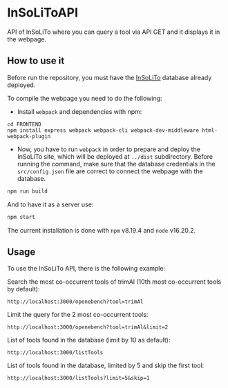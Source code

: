 # InSoLiToAPI
API of InSoLiTo where you can query a tool via API GET and it displays it in the webpage.

## How to use it
Before run the repository, you must have the [InSoLiTo](https://github.com/inab/InSoLiTo) database already deployed.

To compile the webpage you need to do the following:

* Install `webpack` and dependencies with npm:

```
cd FRONTEND
npm install express webpack webpack-cli webpack-dev-middleware html-webpack-plugin
```

* Now, you have to run `webpack` in order to prepare and deploy the InSoLiTo site, which will be deployed at `../dist` subdirectory. Before running the command, make sure that the database credentials in the `src/config.json` file are correct to connect the webpage with the database.

```bash
npm run build
```

And to have it as a server use:

```bash
npm start
```

The current installation is done with `npm` v8.19.4 and `node` v16.20.2.

## Usage

To use the InSoLiTo API, there is the following example:

Search the most co-occurrent tools of trimAl (10th most co-occurrent tools by default):
```
http://localhost:3000/openebench?tool=trimAl
```

Limit the query for the 2 most co-occurrent tools:
```
http://localhost:3000/openebench?tool=trimAl&limit=2
```

List of tools found in the database (limit by 10 as default):
```
http://localhost:3000/listTools
```

List of tools found in the database, limited by 5 and skip the first tool:
```
http://localhost:3000/listTools?limit=5&skip=1
```